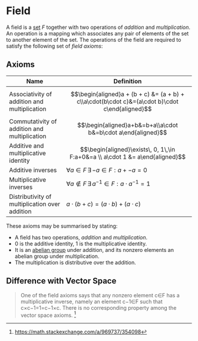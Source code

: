 Field
=====

A field is a [set](set.md) $F$ together with two operations of _addition_ and _multiplication_. An operation is a mapping which associates any pair of elements of the set to another element of the set. The operations of the field are required to satisfy the following set of _field axioms_:

Axioms
------

| Name                                           | Definition                                                                                      |
| ---------------------------------------------- | ----------------------------------------------------------------------------------------------- |
| Associativity of addition and multiplication   | $$\begin{aligned}a + (b + c) &= (a + b) + c\\a\cdot(b\cdot c)&=(a\cdot b)\cdot c\end{aligned}$$ |
| Commutativity of addition and multiplication   | $$\begin{aligned}a+b&=b+a\\a\cdot b&=b\cdot a\end{aligned}$$                                    |
| Additive and multiplicative identity           | $$\begin{aligned}\exists\, 0, 1\,\in F:a+0&=a \\ a\cdot 1 &= a\end{aligned}$$                   |
| Additive inverses                              | $\forall a\in F \,\exists\,{-a}\in F:a+{-a}=0$                                                  |
| Multiplicative inverses                        | $\forall a\notin F\,\exists\,{a^{-1}}\in F: a\cdot a^{-1}=1$                                    |
| Distributivity of multiplication over addition | $a\cdot(b+c)=(a\cdot b)+(a\cdot c)$                                                             |

These axioms may be summarised by stating:

- A field has two operations, _addition_ and _multiplication_.
- $0$ is the additive identity, $1$ is the multiplicative identity.
- It is an [abelian group](group.md/#Abelian-Groups) under addition, and its nonzero elements an abelian group under multiplication.
- The multiplication is distributive over the addition.

Difference with Vector Space 
----------------------------
> One of the field axioms says that any nonzero element c∈F has a multiplicative inverse, namely an element c−1∈F such that c×c−1=1=c−1×c. There is no corresponding property among the vector space axioms.
[^1]

[^1]: https://math.stackexchange.com/a/969737/354098